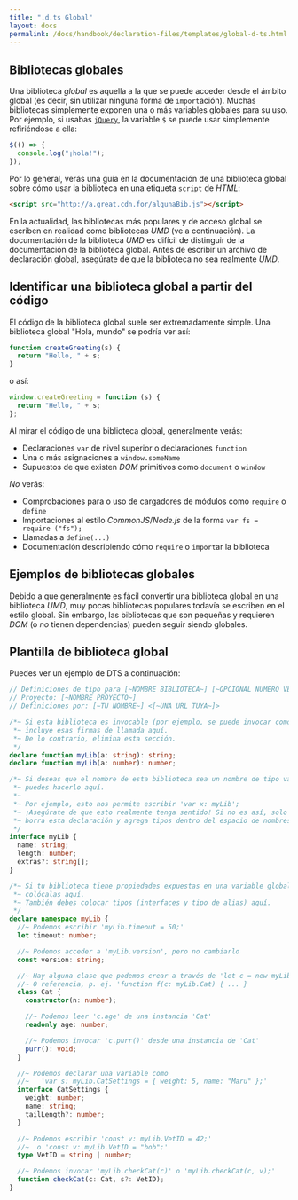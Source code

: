 ```yaml
---
title: ".d.ts Global"
layout: docs
permalink: /docs/handbook/declaration-files/templates/global-d-ts.html
---
```


## Bibliotecas globales

<!-- 
TODO:

1. mencionar que global casi siempre significa 'navegador'
2. Si tienes una biblioteca global que sospechas que es UMD, busca instrucciones en
   a. como importarla
   b. -OR- cómo hacer que funcione con webpack
3. Haz que la página siga la estructura de documentación, uso, fuente de ejemplo.

-->

Una biblioteca *global* es aquella a la que se puede acceder desde el ámbito global (es decir, sin utilizar ninguna forma de `import`ación).
Muchas bibliotecas simplemente exponen una o más variables globales para su uso.
Por ejemplo, si usabas [`jQuery`](https://jquery.com/), la variable `$` se puede usar simplemente refiriéndose a ella:

```ts
$(() => {
  console.log("¡hola!");
});
```

Por lo general, verás una guía en la documentación de una biblioteca global sobre cómo usar la biblioteca en una etiqueta `script` de *HTML*:

```html
<script src="http://a.great.cdn.for/algunaBib.js"></script>
```

En la actualidad, las bibliotecas más populares y de acceso global se escriben en realidad como bibliotecas *UMD* (ve a continuación).
La documentación de la biblioteca *UMD* es difícil de distinguir de la documentación de la biblioteca global.
Antes de escribir un archivo de declaración global, asegúrate de que la biblioteca no sea realmente *UMD*.

## Identificar una biblioteca global a partir del código

El código de la biblioteca global suele ser extremadamente simple.
Una biblioteca global "Hola, mundo" se podría ver así:

```js
function createGreeting(s) {
  return "Hello, " + s;
}
```

o así:

```js
window.createGreeting = function (s) {
  return "Hello, " + s;
};
```

Al mirar el código de una biblioteca global, generalmente verás:

- Declaraciones `var` de nivel superior o declaraciones `function`
- Una o más asignaciones a `window.someName`
- Supuestos de que existen *DOM* primitivos como `document` o `window`

*No* verás:

- Comprobaciones para o uso de cargadores de módulos como `require` o `define`
- Importaciones al estilo *CommonJS*/*Node.js* de la forma `var fs = require ("fs");`
- Llamadas a `define(...)`
- Documentación describiendo cómo `require` o `import`ar la biblioteca

## Ejemplos de bibliotecas globales

Debido a que generalmente es fácil convertir una biblioteca global en una biblioteca *UMD*, muy pocas bibliotecas populares todavía se escriben en el estilo global.
Sin embargo, las bibliotecas que son pequeñas y requieren *DOM* (o *no* tienen dependencias) pueden seguir siendo globales.

## Plantilla de biblioteca global

Puedes ver un ejemplo de DTS a continuación:

```ts
// Definiciones de tipo para [~NOMBRE BIBLIOTECA~] [~OPCIONAL NUMERO VERSION~]
// Proyecto: [~NOMBRE PROYECTO~]
// Definiciones por: [~TU NOMBRE~] <[~UNA URL TUYA~]>

/*~ Si esta biblioteca es invocable (por ejemplo, se puede invocar como myLib(3)),
 *~ incluye esas firmas de llamada aquí.
 *~ De lo contrario, elimina esta sección.
 */
declare function myLib(a: string): string;
declare function myLib(a: number): number;

/*~ Si deseas que el nombre de esta biblioteca sea un nombre de tipo válido,
 *~ puedes hacerlo aquí.
 *~
 *~ Por ejemplo, esto nos permite escribir 'var x: myLib';
 *~ ¡Asegúrate de que esto realmente tenga sentido! Si no es así, solo
 *~ borra esta declaración y agrega tipos dentro del espacio de nombres de abajo.
 */
interface myLib {
  name: string;
  length: number;
  extras?: string[];
}

/*~ Si tu biblioteca tiene propiedades expuestas en una variable global,
 *~ colócalas aquí.
 *~ También debes colocar tipos (interfaces y tipo de alias) aquí.
 */
declare namespace myLib {
  //~ Podemos escribir 'myLib.timeout = 50;'
  let timeout: number;

  //~ Podemos acceder a 'myLib.version', pero no cambiarlo
  const version: string;

  //~ Hay alguna clase que podemos crear a través de 'let c = new myLib.Cat(42)'
  //~ O referencia, p. ej. 'function f(c: myLib.Cat) { ... }
  class Cat {
    constructor(n: number);

    //~ Podemos leer 'c.age' de una instancia 'Cat'
    readonly age: number;

    //~ Podemos invocar 'c.purr()' desde una instancia de 'Cat'
    purr(): void;
  }

  //~ Podemos declarar una variable como
  //~   'var s: myLib.CatSettings = { weight: 5, name: "Maru" };'
  interface CatSettings {
    weight: number;
    name: string;
    tailLength?: number;
  }

  //~ Podemos escribir 'const v: myLib.VetID = 42;'
  //~  o 'const v: myLib.VetID = "bob";'
  type VetID = string | number;

  //~ Podemos invocar 'myLib.checkCat(c)' o 'myLib.checkCat(c, v);'
  function checkCat(c: Cat, s?: VetID);
}
```
